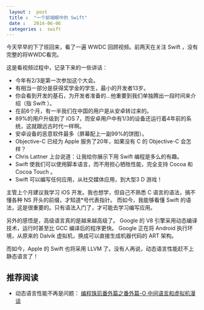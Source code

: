 ```yaml
---
 layout :  post 
 title :  "一个前端眼中的 Swift"
 date :   2014-06-06
 categories :  swift
---
```


今天早早的下了班回来，看了一遍 WWDC 回顾视频。前两天在关注 Swift ，没有完整的将WWDC看完。

这是看视频过程中，记录下来的一些讲话：

*  今年有2/3是第一次参加这个大会。
* 有相当一部分是获得奖学金的学生，最小的开发者13岁。
* 你会看到开发的基石，为开发者准备的…他重要到我们单独腾出一段时间来介绍（指 Swift ）。
* 在前6个月，有一半我们在中国的用户是从安卓转过来的。
* 89%的用户升级到了 iOS  7，而安卓用户中有1/3的设备还运行着4年前的系统，这就跟远古时代一样啊。
* 安卓设备的恶意软件最多（屏幕配上一副99%的饼图）。
* Objective-C 已经为 Apple 服务了20年，如果没有 C 的 Objective-C 会怎样？
* Chris   Lattner 上台说道：让我给你展示下用 Swift 编程是多么的有趣。
* Swift 使我们可以使用脚本语言，而不用担心牺牲性能，完全支持 Cocoa 和 Cocoa   Touch 。
* Swift 可以编写任何应用，从社交媒体应用，到大型3 D 游戏！

主管上个月建议我学习 iOS 开发。我也想学，但自己不熟悉 C 语言的语法，搞不懂各种 NS 开头的前缀，才知道*号代表指针。
而如今，我能够看懂 Swift 的语法，这是很重要的。只有语法入门了，才可能去学习编写应用。

另外的感悟是，高级语言真的是越来越高级了。 Google 的 V8 引擎采用动态编译技术，运行时甚至比 GCC 编译后的程序更快。
 Google 正在将 Android  执行环境，从原来的  Dalvik  虚拟机，换成可以直接生成机器代码的  ART  架构。

 而如今，Apple 的 Swift 也将采用 LLVM 了。没有人再说，动态语言性能赶不上静态语言了！

## 推荐阅读

* 动态语言性能不再是问题： [编程珠玑番外篇之番外篇-O 中间语言和虚拟机漫谈](http://blog.youxu.info/2014/05/11/language-and-vm/)
